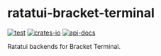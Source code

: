 # ratatui-bracket-terminal

[![test](https://github.com/theq629/ratatui-bracket-terminal/actions/workflows/test.yml/badge.svg)](https://github.com/theq629/ratatui-bracket-terminal/actions/workflows/test.yml)
[![crates-io](https://img.shields.io/crates/v/ratatui-bracket-terminal.svg)](https://crates.io/crates/ratatui-bracket-terminal)
[![api-docs](https://docs.rs/ratatui-bracket-terminal/badge.svg)](https://docs.rs/ratatui-bracket-terminal)

Ratatui backends for Bracket Terminal.
